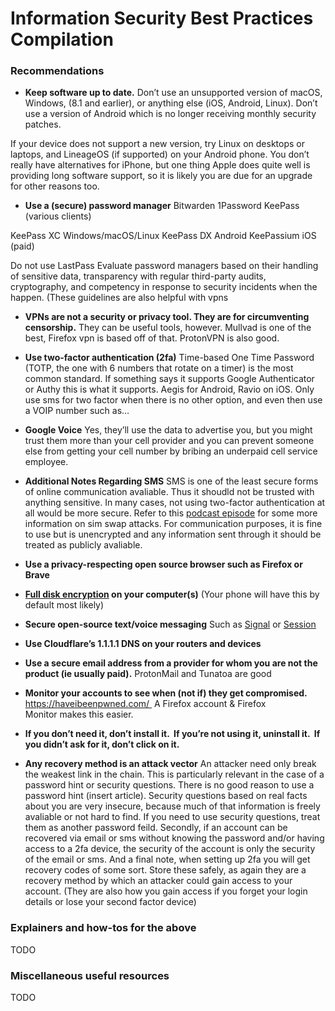 # Information Security Best Practices Compilation

### Recommendations

- **Keep software up to date.**
Don’t use an unsupported version of macOS, Windows, (8.1 and earlier), or anything else (iOS, Android, Linux). Don’t use a version of Android which is no longer receiving monthly security patches.

If your device does not support a new version, try Linux on desktops or laptops, and LineageOS (if supported) on your Android phone. You don’t really have alternatives for iPhone, but one thing Apple does quite well is providing long software support, so it is likely you are due for an upgrade for other reasons too.

- **Use a (secure) password manager**
Bitwarden 1Password KeePass (various clients)

KeePass XC Windows/macOS/Linux
KeePass DX Android 
KeePassium iOS (paid)

Do not use LastPass
Evaluate password managers based on their handling of sensitive data, transparency with regular third-party audits, cryptography, and competency in response to security incidents when the happen. (These guidelines are also helpful with vpns

- **VPNs are not a security or privacy tool. They are for circumventing censorship.**
They can be useful tools, however. Mullvad is one of the best, Firefox vpn is based off of that. ProtonVPN is also good.

- **Use two-factor authentication (2fa)**
Time-based One Time Password (TOTP, the one with 6 numbers that rotate on a timer) is the most common standard. If something says it supports Google Authenticator or Authy this is what it supports. Aegis for Android, Ravio on iOS.
Only use sms for two factor when there is no other option, and even then use a VOIP number such as…

- **Google Voice**
Yes, they’ll use the data to advertise you, but you might trust them more than your cell provider and you can prevent someone else from getting your cell number by bribing an underpaid cell service employee.

- **Additional Notes Regarding SMS**
SMS is one of the least secure forms of online communication avaliable. Thus it shoudld not be trusted with anything sensitive. In many cases, not using two-factor authentication at all would be more secure. Refer to this [podcast episode](https://malicious.life/episode/episode-204/) for some more information on sim swap attacks.
     For communication purposes, it is fine to use but is unencrypted and any information sent through it should be treated as publicly avaliable.

- **Use a privacy-respecting open source browser such as Firefox or Brave**

- **[Full disk encryption](https://ssd.eff.org/glossary/full-disk-encryption) on your computer(s)**
(Your phone will have this by default most likely)


- **Secure open-source text/voice messaging**
Such as [Signal](https://signal.org) or [Session](https://getsession.org)


- **Use Cloudflare’s 1.1.1.1 DNS on your routers and devices**


- **Use a secure email address from a provider for whom you are not the product (ie usually paid).**
ProtonMail and Tunatoa are good

- **Monitor your accounts to see when (not if) they get compromised.**
https://haveibeenpwned.com/  A Firefox account & Firefox Monitor makes this easier.

- **If you don’t need it, don’t install it.  If you’re not using it, uninstall it.  If you didn’t ask for it, don’t click on it.**

- **Any recovery method is an attack vector**
An attacker need only break the weakest link in the chain. This is particularly relevant in the case of a password hint or security questions. There is no good reason to use a password hint (insert article). Security questions based on real facts about you are very insecure, because much of that information is freely avaliable or not hard to find. If you need to use security questions, treat them as another password feild.
     Secondly, if an account can be recovered via email or sms without knowing the password and/or having access to a 2fa device, the security of the account is only the security of the email or sms.
     And a final note, when setting up 2fa you will get recovery codes of some sort. Store these safely, as again they are a recovery method by which an attacker could gain access to your account. (They are also how you gain access if you forget your login details or lose your second factor device)


### Explainers and how-tos for the above
TODO

### Miscellaneous useful resources
TODO
